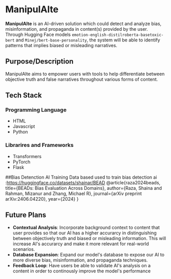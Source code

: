 # ManipulAlte



**ManipulAlte** is an AI-driven solution which could detect and analyze bias, misinformation, and propaganda in content(s) provided by the user. Through Hugging Face models `emotion-english-distilroberta-basetoxic-bert` and `Minej/bert-base-personality`, the system will be able to identify patterns that implies biased or misleading narratives. 

## Purpose/Description 
ManipulAlte aims to empower users with tools to help differentiate between objective truth and false narratives throughout various forms of content. 

## Tech Stack 

### Programming Language 
- HTML
- Javascript
- Python
  
### Librarires and Frameworks
- Transformers
- PyTorch
- Flask

##Bias Detenction AI Training 
Data based used to train bias detection ai :https://huggingface.co/datasets/shainar/BEAD
@article{raza2024beads,
  title={BEADs: Bias Evaluation Across Domains},
  author={Raza, Shaina and Rahman, Mizanur and Zhang, Michael R},
  journal={arXiv preprint arXiv:2406.04220},
  year={2024}
}


## Future Plans
- **Contextual Analysis**: Incorporate background context to content that user provides so that our AI has a higher accurarcy in distinguishing between objectively truth and biased or misleading information. This will increase AI's accurarcy and make it more relevant for real-world scenarios.
- **Database Expansion**: Expand our model's database to expose our AI to more diverse bias, misinformation, and propaganda techniques.
- **Feedback Loop**: Have users be able to validate AI's analysis on a content in order to continously improve the model's performance



